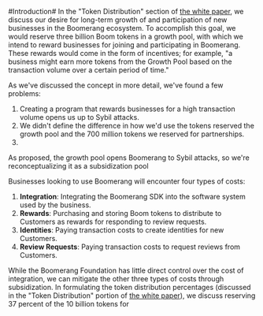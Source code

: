 #Introduction#
In the "Token Distribution" section of [the white paper](https://s3.amazonaws.com/boomerang-whitepapers/boomerang_whitepaper.pdf), we discuss our desire for long-term growth of and participation of new businesses in the Boomerang ecosystem. To accomplish this goal, we would reserve three billion Boom tokens in a growth pool, with which we intend to reward businesses for joining and participating in Boomerang. These rewards would come in the form of incentives; for example, "a business might earn more tokens from the Growth Pool based on the transaction volume over a certain period of time." 

As we've discussed the concept in more detail, we've found a few problems: 
1. Creating a program that rewards businesses for a high transaction volume opens us up to Sybil attacks.
2. We didn't define the difference in how we'd use the tokens reserved the growth pool and the 700 million tokens we reserved for partnerships.
3. 



As proposed, the growth pool opens Boomerang to Sybil attacks, so we're reconceptualizing it as a subsidization pool 

Businesses looking to use Boomerang will encounter four types of costs:
1. **Integration**: Integrating the Boomerang SDK into the software system used by the business.
2. **Rewards**: Purchasing and storing Boom tokens to distribute to Customers as rewards for responding to review requests.
3. **Identities**: Paying transaction costs to create identities for new Customers.
4. **Review Requests**: Paying transaction costs to request reviews from Customers.

While the Boomerang Foundation has little direct control over the cost of integration, we can mitigate the other three types of costs through subsidization. In formulating the token distribution percentages (discussed in the "Token Distribution" portion of [the white paper](https://s3.amazonaws.com/boomerang-whitepapers/boomerang_whitepaper.pdf)), we discuss reserving 37 percent of the 10 billion tokens for 

